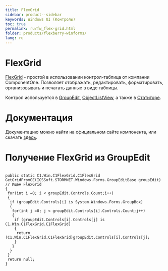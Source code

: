```yaml
---
title: FlexGrid
sidebar: product--sidebar
keywords: Windows UI (Контролы)
toc: true
permalink: ru/fw_flex-grid.html
folder: products/flexberry-winforms/
lang: ru
---
```


# FlexGrid
[FlexGrid](http://www.componentone.com/SuperProducts/FlexGridWinForms/) - простой в использовании контрол-таблица от компании ComponentOne. Позволяет отображать, редактировать, форматировать, организовывать и печатать данные в виде таблицы.

Контрол используется в [GroupEdit](group-edit.html), [ObjectListView](object-list-view.html), а также в [Статиторе](statitor.html).


# Документация
Документацию можно найти на официальном сайте компонента, или скачать [здесь](http://wiki.ics.perm.ru/GetFile.aspx?File=FlexGrid.rar&AsStreamAttachment=1&Provider=ScrewTurn.Wiki.Plugins.SqlServer.SqlServerFilesStorageProvider&IsPageAttachment=1&Page=FlexGrid&NoHit=1).

# Получение FlexGrid из GroupEdit
```

public static C1.Win.C1FlexGrid.C1FlexGrid GetGridFromGE(ICSSoft.STORMNET.Windows.Forms.GroupEditBase groupEdit)
// Ищем FlexGrid 
{
 for(int i =0; i < groupEdit.Controls.Count;i++)
 {
  if (groupEdit.Controls[i] is System.Windows.Forms.GroupBox)
  {
   for(int j =0; j < groupEdit.Controls[i].Controls.Count;j++)
   {
    if (groupEdit.Controls[i].Controls[j] is C1.Win.C1FlexGrid.C1FlexGrid)
    {
     return (C1.Win.C1FlexGrid.C1FlexGrid)groupEdit.Controls[i].Controls[j];
    }
   }
  }
 }
 return null;
}
```
